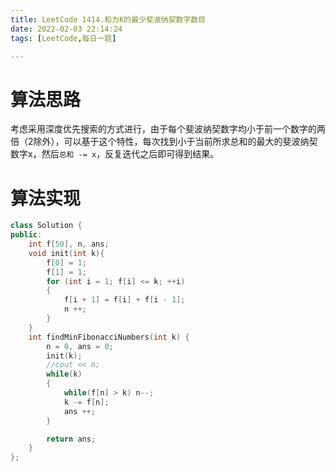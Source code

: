 ```yaml
---
title: LeetCode 1414.和为K的最少斐波纳契数字数目
date: 2022-02-03 22:14:24
tags: [LeetCode,每日一题]

---
```


# 算法思路

考虑采用深度优先搜索的方式进行，由于每个斐波纳契数字均小于前一个数字的两倍（2除外），可以基于这个特性，每次找到小于当前所求总和的最大的斐波纳契数字x，然后`总和 -= x`，反复迭代之后即可得到结果。

# 算法实现

```c++
class Solution {
public:
    int f[50], n, ans;
    void init(int k){
        f[0] = 1;
        f[1] = 1;
        for (int i = 1; f[i] <= k; ++i)
        {
            f[i + 1] = f[i] + f[i - 1];
            n ++;
        }
    }
    int findMinFibonacciNumbers(int k) {
        n = 0, ans = 0;
        init(k);
        //cout << n;
        while(k)
        {
            while(f[n] > k) n--;
            k -= f[n];
            ans ++;
        }

        return ans;
    }
};
```


